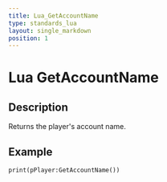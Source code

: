```yaml
---
title: Lua_GetAccountName
type: standards_lua
layout: single_markdown
position: 1
---
```


# Lua GetAccountName

## Description

Returns the player's account name.

## Example

```
print(pPlayer:GetAccountName())
```
